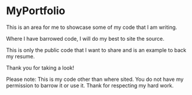 # MyPortfolio
This is an area for me to showcase some of my code that I am writing.

Where I have barrowed code, I will do my best to site the source.

This is only the public code that I want to share and is an example to back my resume. 

Thank you for taking a look!

Please note: This is my code other than where sited. You do not have my permission to barrow it or use it. Thank for respecting my hard work. 
